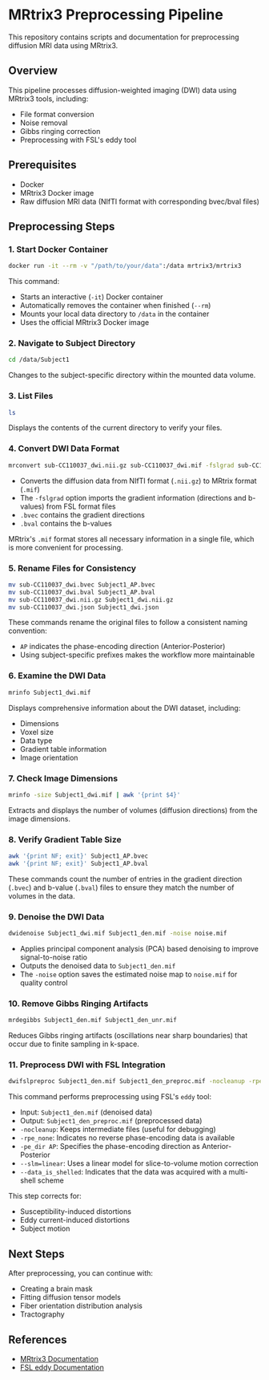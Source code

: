 # MRtrix3 Preprocessing Pipeline

This repository contains scripts and documentation for preprocessing diffusion MRI data using MRtrix3.

## Overview

This pipeline processes diffusion-weighted imaging (DWI) data using MRtrix3 tools, including:
- File format conversion
- Noise removal
- Gibbs ringing correction
- Preprocessing with FSL's eddy tool

## Prerequisites

- Docker
- MRtrix3 Docker image
- Raw diffusion MRI data (NIfTI format with corresponding bvec/bval files)

## Preprocessing Steps

### 1. Start Docker Container

```bash
docker run -it --rm -v "/path/to/your/data":/data mrtrix3/mrtrix3
```

This command:
- Starts an interactive (`-it`) Docker container
- Automatically removes the container when finished (`--rm`)
- Mounts your local data directory to `/data` in the container
- Uses the official MRtrix3 Docker image

### 2. Navigate to Subject Directory

```bash
cd /data/Subject1
```

Changes to the subject-specific directory within the mounted data volume.

### 3. List Files

```bash
ls
```

Displays the contents of the current directory to verify your files.

### 4. Convert DWI Data Format

```bash
mrconvert sub-CC110037_dwi.nii.gz sub-CC110037_dwi.mif -fslgrad sub-CC110037_dwi.bvec sub-CC110037_dwi.bval
```

- Converts the diffusion data from NIfTI format (`.nii.gz`) to MRtrix format (`.mif`)
- The `-fslgrad` option imports the gradient information (directions and b-values) from FSL format files
- `.bvec` contains the gradient directions
- `.bval` contains the b-values

MRtrix's `.mif` format stores all necessary information in a single file, which is more convenient for processing.

### 5. Rename Files for Consistency

```bash
mv sub-CC110037_dwi.bvec Subject1_AP.bvec
mv sub-CC110037_dwi.bval Subject1_AP.bval
mv sub-CC110037_dwi.nii.gz Subject1_dwi.nii.gz
mv sub-CC110037_dwi.json Subject1_dwi.json
```

These commands rename the original files to follow a consistent naming convention:
- `AP` indicates the phase-encoding direction (Anterior-Posterior)
- Using subject-specific prefixes makes the workflow more maintainable

### 6. Examine the DWI Data

```bash
mrinfo Subject1_dwi.mif
```

Displays comprehensive information about the DWI dataset, including:
- Dimensions
- Voxel size
- Data type
- Gradient table information
- Image orientation

### 7. Check Image Dimensions

```bash
mrinfo -size Subject1_dwi.mif | awk '{print $4}'
```

Extracts and displays the number of volumes (diffusion directions) from the image dimensions.

### 8. Verify Gradient Table Size

```bash
awk '{print NF; exit}' Subject1_AP.bvec
awk '{print NF; exit}' Subject1_AP.bval
```

These commands count the number of entries in the gradient direction (`.bvec`) and b-value (`.bval`) files to ensure they match the number of volumes in the data.

### 9. Denoise the DWI Data

```bash
dwidenoise Subject1_dwi.mif Subject1_den.mif -noise noise.mif
```

- Applies principal component analysis (PCA) based denoising to improve signal-to-noise ratio
- Outputs the denoised data to `Subject1_den.mif`
- The `-noise` option saves the estimated noise map to `noise.mif` for quality control

### 10. Remove Gibbs Ringing Artifacts

```bash
mrdegibbs Subject1_den.mif Subject1_den_unr.mif
```

Reduces Gibbs ringing artifacts (oscillations near sharp boundaries) that occur due to finite sampling in k-space.

### 11. Preprocess DWI with FSL Integration

```bash
dwifslpreproc Subject1_den.mif Subject1_den_preproc.mif -nocleanup -rpe_none -pe_dir AP -eddy_options " --slm=linear --data_is_shelled"
```

This command performs preprocessing using FSL's `eddy` tool:
- Input: `Subject1_den.mif` (denoised data)
- Output: `Subject1_den_preproc.mif` (preprocessed data)
- `-nocleanup`: Keeps intermediate files (useful for debugging)
- `-rpe_none`: Indicates no reverse phase-encoding data is available
- `-pe_dir AP`: Specifies the phase-encoding direction as Anterior-Posterior
- `--slm=linear`: Uses a linear model for slice-to-volume motion correction
- `--data_is_shelled`: Indicates that the data was acquired with a multi-shell scheme

This step corrects for:
- Susceptibility-induced distortions
- Eddy current-induced distortions
- Subject motion

## Next Steps

After preprocessing, you can continue with:
- Creating a brain mask
- Fitting diffusion tensor models
- Fiber orientation distribution analysis
- Tractography

## References

- [MRtrix3 Documentation](https://mrtrix.readthedocs.io/)
- [FSL eddy Documentation](https://fsl.fmrib.ox.ac.uk/fsl/fslwiki/eddy)
